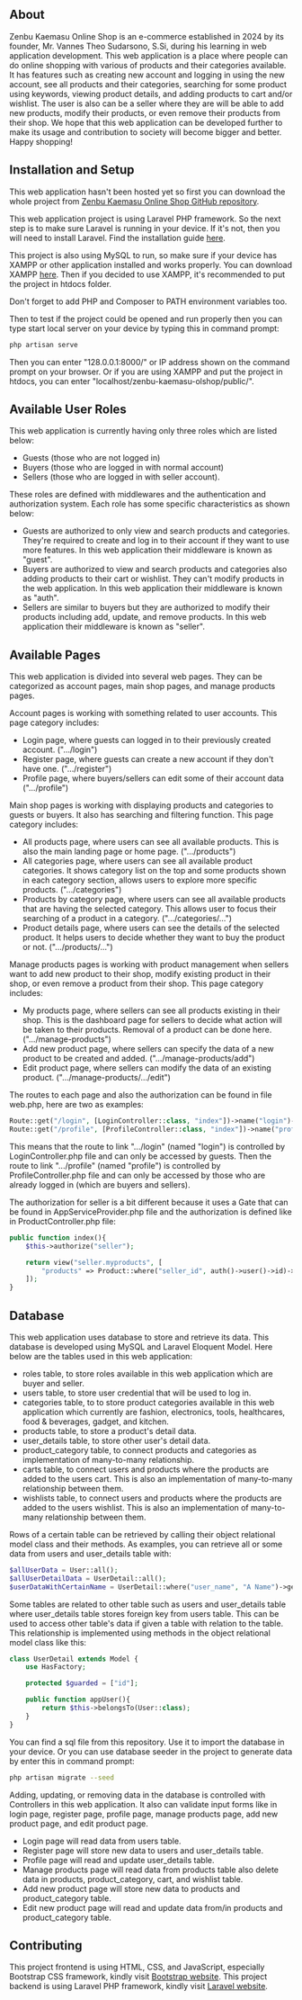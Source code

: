 ## About

Zenbu Kaemasu Online Shop is an e-commerce established in 2024 by its founder, Mr. Vannes Theo Sudarsono, S.Si, during his learning in web application development. This web application is a place where people can do online shopping with various of products and their categories available. It has features such as creating new account and logging in using the new account, see all products and their categories, searching for some product using keywords, viewing product details, and adding products to cart and/or wishlist. The user is also can be a seller where they are will be able to add new products, modify their products, or even remove their products from their shop. We hope that this web application can be developed further to make its usage and contribution to society will become bigger and better. Happy shopping!


## Installation and Setup

This web application hasn't been hosted yet so first you can download the whole project from [Zenbu Kaemasu Online Shop GitHub repository](https://github.com/vtsMwlyn/zenbu-kaemasu-olshop).

This web application project is using Laravel PHP framework. So the next step is to make sure Laravel is running in your device. If it's not, then you will need to install Laravel. Find the installation guide [here](https://laravel.com/docs/11.x/installation).

This project is also using MySQL to run, so make sure if your device has XAMPP or other application installed and works properly. You can download XAMPP [here](https://www.apachefriends.org/index.html). Then if you decided to use XAMPP, it's recommended to put the project in htdocs folder.

Don't forget to add PHP and Composer to PATH environment variables too.

Then to test if the project could be opened and run properly then you can type start local server on your device by typing this in command prompt:
```bash
php artisan serve
```

Then you can enter "128.0.0.1:8000/" or IP address shown on the command prompt on your browser. Or if you are using XAMPP and put the project in htdocs, you can enter "localhost/zenbu-kaemasu-olshop/public/".


## Available User Roles

This web application is currently having only three roles which are listed below:
- Guests (those who are not logged in)
- Buyers (those who are logged in with normal account)
- Sellers (those who are logged in with seller account).

These roles are defined with middlewares and the authentication and authorization system. Each role has some specific characteristics as shown below:
- Guests are authorized to only view and search products and categories. They're required to create and log in to their account if they want to use more features. In this web application their middleware is known as "guest".
- Buyers are authorized to view and search products and categories also adding products to their cart or wishlist. They can't modify products in the web application. In this web application their middleware is known as "auth".
- Sellers are similar to buyers but they are authorized to modify their products including add, update, and remove products. In this web application their middleware is known as "seller".


## Available Pages

This web application is divided into several web pages. They can be categorized as account pages, main shop pages, and manage products pages.

Account pages is working with something related to user accounts. This page category includes:
- Login page, where guests can logged in to their previously created account. (".../login")
- Register page, where guests can create a new account if they don't have one. (".../register")
- Profile page, where buyers/sellers can edit some of their account data (".../profile")

Main shop pages is working with displaying products and categories to guests or buyers. It also has searching and filtering function. This page category includes:
- All products page, where users can see all available products. This is also the main landing page or home page. (".../products")
- All categories page, where users can see all available product categories. It shows category list on the top and some products shown in each category section, allows users to explore more specific products. (".../categories")
- Products by category page, where users can see all available products that are having the selected category. This allows user to focus their searching of a product in a category. (".../categories/...")
- Product details page, where users can see the details of the selected product. It helps users to decide whether they want to buy the product or not. (".../products/...")

Manage products pages is working with product management when sellers want to add new product to their shop, modify existing product in their shop, or even remove a product from their shop. This page category includes:
- My products page, where sellers can see all products existing in their shop. This is the dashboard page for sellers to decide what action will be taken to their products. Removal of a product can be done here. (".../manage-products")
- Add new product page, where sellers can specify the data of a new product to be created and added. (".../manage-products/add")
- Edit product page, where sellers can modify the data of an existing product. (".../manage-products/.../edit")

The routes to each page and also the authorization can be found in file web.php, here are two as examples:
```php
Route::get("/login", [LoginController::class, "index"])->name("login")->middleware("guest");
Route::get("/profile", [ProfileController::class, "index"])->name("profile")->middleware("auth");
```
This means that the route to link ".../login" (named "login") is controlled by LoginController.php file and can only be accessed by guests. Then the route to link ".../profile" (named "profile") is controlled by ProfileController.php file and can only be accessed by those who are already logged in (which are buyers and sellers).

The authorization for seller is a bit different because it uses a Gate that can be found in AppServiceProvider.php file and the authorization is defined like in ProductController.php file:
```php
public function index(){
    $this->authorize("seller");

    return view("seller.myproducts", [
        "products" => Product::where("seller_id", auth()->user()->id)->get()
    ]);
}
```


## Database

This web application uses database to store and retrieve its data. This database is developed using MySQL and Laravel Eloquent Model. Here below are the tables used in this web application:
- roles table, to store roles available in this web application which are buyer and seller.
- users table, to store user credential that will be used to log in.
- categories table, to to store product categories available in this web application which currently are fashion, electronics, tools, healthcares, food & beverages, gadget, and kitchen.
- products table, to store a product's detail data.
- user_details table, to store other user's detail data.
- product_category table, to connect products and categories as implementation of many-to-many relationship.
- carts table, to connect users and products where the products are added to the users cart. This is also an implementation of many-to-many relationship between them.
- wishlists table, to connect users and products where the products are added to the users wishlist. This is also an implementation of many-to-many relationship between them.

Rows of a certain table can be retrieved by calling their object relational model class and their methods. As examples, you can retrieve all or some data from users and user_details table with:
```php
$allUserData = User::all();
$allUserDetailData = UserDetail::all();
$userDataWithCertainName = UserDetail::where("user_name", "A Name")->get();
```

Some tables are related to other table such as users and user_details table where user_details table stores foreign key from users table. This can be used to access other table's data if given a table with relation to the table. This relationship is implemented using methods in the object relational model class like this:
```php
class UserDetail extends Model {
    use HasFactory;

    protected $guarded = ["id"];

    public function appUser(){
        return $this->belongsTo(User::class);
    }
}
```

You can find a sql file from this repository. Use it to import the database in your device. Or you can use database seeder in the project to generate data by enter this in command prompt:
```bash
php artisan migrate --seed
```

Adding, updating, or removing data in the database is controlled with Controllers in this web application. It also can validate input forms like in login page, register page, profile page, manage products page, add new product page, and edit product page.
- Login page will read data from users table.
- Register page will store new data to users and user_details table.
- Profile page will read and update user_details table.
- Manage products page will read data from products table also delete data in products, product_category, cart, and wishlist table.
- Add new product page will store new data to products and product_category table.
- Edit new product page will read and update data from/in products and product_category table.



## Contributing

This project frontend is using HTML, CSS, and JavaScript, especially Bootstrap CSS framework, kindly visit [Bootstrap website](https://getbootstrap.com). This project backend is using Laravel PHP framework, kindly visit [Laravel website](https://laravel.com/).
